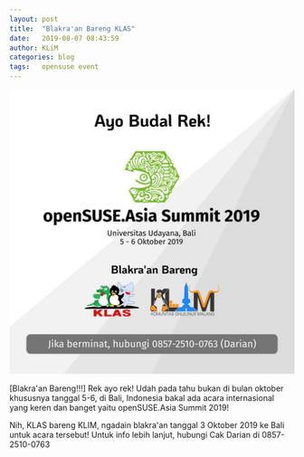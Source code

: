 ```yaml
---
layout: post
title:  "Blakra'an Bareng KLAS"
date:   2019-08-07 08:43:59
author: KLiM
categories: blog
tags:	opensuse event
---
```


![Blakra'an KLAS & KLiM](/assets/images/blaraan-klas-klim.jpg)

[Blakra'an Bareng!!!] Rek ayo rek! Udah pada tahu bukan di bulan oktober khususnya tanggal 5-6, di Bali, Indonesia bakal ada acara internasional yang keren dan banget yaitu openSUSE.Asia Summit 2019!

Nih, KLAS bareng KLIM, ngadain blakra'an tanggal 3 Oktober 2019 ke Bali untuk acara tersebut! Untuk info lebih lanjut, hubungi Cak Darian di 0857-2510-0763

